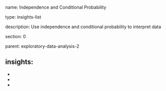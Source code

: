 name: Independence and Conditional Probability

type: insights-list

description: Use independence and conditional probability to interpret data

section: 0

parent: exploratory-data-analysis-2

insights:
  -
  -
  -
  - 
